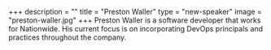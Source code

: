 +++
description = ""
title = "Preston Waller"
type = "new-speaker"
image = "preston-waller.jpg"
+++
Preston Waller is a software developer that works for Nationwide. His current focus is on incorporating DevOps principals and practices throughout the company.